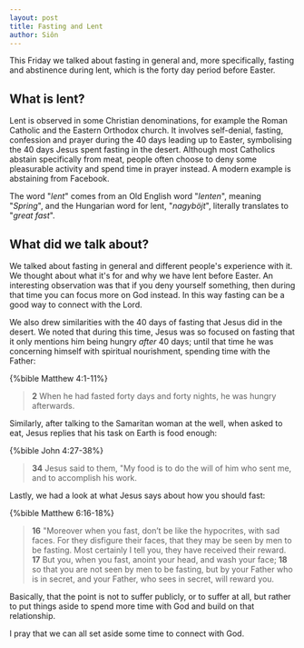 ```yaml
---
layout: post
title: Fasting and Lent
author: Siôn
---
```


This Friday we talked about fasting in general and, more specifically,
fasting and abstinence during lent, which is the forty day period before
Easter.

What is lent?
-------------

Lent is observed in some Christian denominations, for example the Roman
Catholic and the Eastern Orthodox church.  It involves self-denial,
fasting, confession and prayer during the 40 days leading up to Easter,
symbolising the 40 days Jesus spent fasting in the desert.  Although
most Catholics abstain specifically from meat, people often choose to
deny some pleasurable activity and spend time in prayer instead.  A
modern example is abstaining from Facebook.

The word "*lent*" comes from an Old English word "*lenten*", meaning
"*Spring*", and the Hungarian word for lent, "*nagyböjt*", literally
translates to "*great fast*".

What did we talk about?
-----------------------

We talked about fasting in general and different people's experience
with it.  We thought about what it's for and why we have lent before
Easter.  An interesting observation was that if you deny yourself
something, then during that time you can focus more on God instead.  In
this way fasting can be a good way to connect with the Lord.

We also drew similarities with the 40 days of fasting that Jesus did in
the desert.  We noted that during this time, Jesus was so focused on
fasting that it only mentions him being hungry *after* 40 days; until
that time he was concerning himself with spiritual nourishment, spending
time with the Father:

{%bible Matthew 4:1-11%}

> **2** When he had fasted forty days and forty nights, he was hungry
> afterwards.

Similarly, after talking to the Samaritan woman at the well, when asked
to eat, Jesus replies that his task on Earth is food enough:

{%bible John 4:27-38%}

> **34** Jesus said to them, "My food is to do the will of him who sent
> me, and to accomplish his work.

Lastly, we had a look at what Jesus says about how you should fast:

{%bible Matthew 6:16-18%}

> **16** "Moreover when you fast, don’t be like the hypocrites, with sad
> faces. For they disfigure their faces, that they may be seen by men to
> be fasting. Most certainly I tell you, they have received their
> reward.
> **17** But you, when you fast, anoint your head, and wash your face;
> **18** so that you are not seen by men to be fasting, but by your
> Father who is in secret, and your Father, who sees in secret, will
> reward you.

Basically, that the point is not to suffer publicly, or to suffer at
all, but rather to put things aside to spend more time with God and
build on that relationship.

I pray that we can all set aside some time to connect with God.

